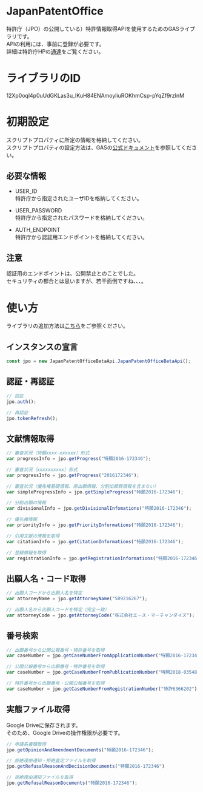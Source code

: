 # JapanPatentOffice
特許庁（JPO）の公開している）特許情報取得APIを使用するためのGASライブラリです。  
APIの利用には、事前に登録が必要です。  
詳細は特許庁HPの[通達](https://www.jpo.go.jp/system/laws/sesaku/data/api-provision.html)をご覧ください。  
  
# ライブラリのID
12Xp0oql4p0uUdGKLas3u_IKuH84ENAmoyliuROKhmCsp-pYqZf9rzInM

# 初期設定
スクリプトプロパティに所定の情報を格納してください。  
スクリプトプロパティの設定方法は、GASの[公式ドキュメント](https://developers.google.com/apps-script/guides/properties)を参照してください。
  
## 必要な情報
* USER_ID  
  特許庁から指定されたユーザIDを格納してください。

* USER_PASSWORD  
  特許庁から指定されたパスワードを格納してください。

* AUTH_ENDPOINT  
  特許庁から認証用エンドポイントを格納してください。

## 注意
認証用のエンドポイントは、公開禁止とのことでした。  
セキュリティの都合とは思いますが、若干面倒ですね、、、。

# 使い方
ライブラリの追加方法は[こちら](https://developers.google.com/apps-script/guides/libraries)をご参照ください。

## インスタンスの宣言
```javascript:declared_instance.js
const jpo = new JapanPatentOfficeBetaApi.JapanPatentOfficeBetaApi();
```

## 認証・再認証
```javascript:auth.js
// 認証
jpo.auth();

// 再認証
jpo.tokenRefresh();
```

## 文献情報取得
```javascript:search_documents.js
// 審査状況（特願xxxx-xxxxxx）形式
var progressInfo = jpo.getProgress("特願2016-172346");

// 審査状況（xxxxxxxxxx）形式
var progressInfo = jpo.getProgress("2016172346");

// 審査状況（優先権基礎情報、原出願情報、分割出願群情報を含まない）
var simpleProgressInfo = jpo.getSimpleProgress("特願2016-172346");

// 分割出願の情報
var divisionalInfo = jpo.getDivisionalInfomations("特願2016-172346");

// 優先権情報
var priorityInfo = jpo.getPriorityInformations("特願2016-172346");

// 引用文献の情報を取得
var citationInfo = jpo.getCitationInformations("特願2016-172346");

// 登録情報を取得
var registrationInfo = jpo.getRegistrationInformations("特願2016-172346");
```

## 出願人名・コード取得
```javascript:search_attorney.js
// 出願人コードから出願人名を特定
var attorneyName = jpo.getAttorneyName("509216267");

// 出願人名から出願人コードを特定（完全一致）
var attorneyCode = jpo.getAttorneyCode("株式会社エース・マーチャンダイズ");
```

## 番号検索
```javascript:search_cease_number.js
// 出願番号から公開公報番号・特許番号を取得
var caseNumber = jpo.getCaseNumberFromApplicationNumber("特願2016-172346");

// 公開公報番号から出願番号・特許番号を取得
var caseNumber = jpo.getCaseNumberFromPublicationNumber("特開2018-035483");

// 特許番号から出願番号・公開公報番号を取得
var caseNumber = jpo.getCaseNumberFromRegistrationNumber("特許6366202");
```

## 実態ファイル取得
Google Driveに保存されます。  
そのため、Google Driveの操作権限が必要です。
```javascript:get_files.js
// 申請系書類取得
jpo.getOpinionAndAmendmentDocuments("特願2016-172346");

// 拒絶理由通知・拒絶査定ファイルを取得
jpo.getRefusalReasonAndDecisionDocuments("特願2016-172346")

// 拒絶理由通知ファイルを取得
jpo.getRefusalReasonDocuments("特願2016-172346");
```